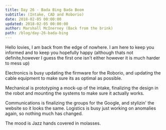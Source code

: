 ```yaml
---
title: Day 26 - Bada Bing Bada Boom
subtitle: (Intake, CAD and Roborio)
date: 2018-02-05 00:00:00
updated: 2018-02-05 00:00:00
author: Marshall McInerney (Back from the brink)
path: /blog/day-26-bada-bing
---
```


Hello lovies, I am back from the edge of nowhere. I am here to keep you informed and to keep you hopefully happy (although thats not definite,however I guess the first one isn't either however it is much harder to mess up)

Electronics is busy updating the firmware for the Roborio, and updating the cable equipment to make sure its as optimal as possible.

Mechanical is prototyping a mock-up of the intake, finalizing the design in the robot and mounting the systems to make sure it actually works.

Communications is finalizing the groups for the Google, and stylizin' the website so it looks the same. Logistics is busy just working on anomalies again, so nothing much has changed.

The mood is Jazz hands covered in molasses.
